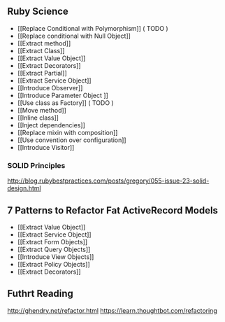 
## Ruby Science

* [[Replace Conditional with Polymorphism]] \( TODO )
* [[Replace conditional with Null Object]]
* [[Extract method]]
* [[Extract Class]]
* [[Extract Value Object]]
* [[Extract Decorators]]
* [[Extract Partial]]
* [[Extract Service Object]]
* [[Introduce Observer]] 
* [[Introduce Parameter Object ]]
* [[Use class as Factory]] \( TODO )
* [[Move method]]
* [[Inline class]]
* [[Inject dependencies]]
* [[Replace mixin with composition]]
* [[Use convention over configuration]]
* [[Introduce Visitor]]

### SOLID Principles

<http://blog.rubybestpractices.com/posts/gregory/055-issue-23-solid-design.html>


## 7 Patterns to Refactor Fat ActiveRecord Models

* [[Extract Value Object]]
* [[Extract Service Object]]
* [[Extract Form Objects]]
* [[Extract Query Objects]]
* [[Introduce View Objects]]
* [[Extract Policy Objects]]
* [[Extract Decorators]]

## Futhrt Reading

<http://ghendry.net/refactor.html>
<https://learn.thoughtbot.com/refactoring>

